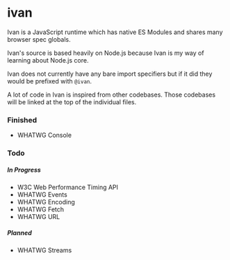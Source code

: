 # ivan

Ivan is a JavaScript runtime which has native ES Modules and shares many browser spec globals.

Ivan's source is based heavily on Node.js because Ivan is my way of learning about Node.js core.

Ivan does not currently have any bare import specifiers but if it did they would be prefixed with `@ivan`.

A lot of code in Ivan is inspired from other codebases. Those codebases will be linked at the top of the individual files.

### Finished

- WHATWG Console

### Todo

##### In Progress

- W3C Web Performance Timing API
- WHATWG Events
- WHATWG Encoding
- WHATWG Fetch
- WHATWG URL

##### Planned

- WHATWG Streams

